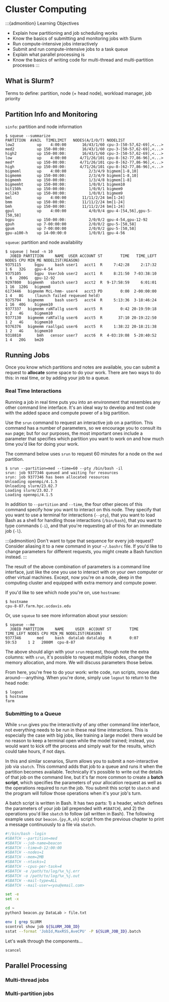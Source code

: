 Cluster Computing
=================

:::{admonition} Learning Objectives
+ Explain how partitioning and job scheduling works 
+ Know the basics of submitting and monitoring jobs with Slurm
+ Run compute-intensive jobs interactively
+ Submit and run compute-intensive jobs to a task queue
+ Explain what parallel processing is
+ Know the basics of writing code for multi-thread and multi-partition
  processes
:::

What is Slurm?
--------------

Terms to define: partition, node (+ head node), workload manager, job priority


Partition Info and Monitoring
-----------------------------

`sinfo`: partition and node information

```
$ squeue --summarize
PARTITION  AVAIL  TIMELIMIT   NODES(A/I/O/T) NODELIST
low2          up    4:00:00       16/43/1/60 cpu-3-[50-57,62-69],<...>
med2          up 150-00:00:       16/43/1/60 cpu-3-[50-57,62-69],<...>
high2         up 150-00:00:       16/43/1/60 cpu-3-[50-57,62-69],<...>
low           up    4:00:00      4/71/26/101 cpu-8-[62-77,86-96],<...>
med*          up 150-00:00:      4/71/26/101 cpu-8-[62-77,86-96],<...>
high          up 150-00:00:      4/71/26/101 cpu-8-[62-77,86-96],<...>
bigmeml       up    4:00:00          2/3/4/9 bigmem[1-8,10]
bigmemm       up 150-00:00:          2/3/4/9 bigmem[1-8,10]
bigmemh       up 150-00:00:          1/3/4/8 bigmem[1-8]
bigmemht      up 150-00:00:          1/0/0/1 bigmem10
bit150h       up 150-00:00:          1/0/0/1 bigmem9
ecl243        up 150-00:00:          1/0/0/1 bigmem9
bml           up    4:00:00       11/11/2/24 bm[1-24]
bmm           up 150-00:00:       11/11/2/24 bm[1-24]
bmh           up 150-00:00:       11/11/2/24 bm[1-24]
gpul          up    4:00:00          4/0/0/4 gpu-4-[54,56],gpu-5-[50,58]
bgpu          up 150-00:00:          2/0/0/2 gpu-4-54,gpu-12-92
gpuh          up 7-00:00:00          2/0/0/2 gpu-5-[50,58]
gpum          up 7-00:00:00          2/0/0/2 gpu-5-[50,58]
gpu-a100-h    up 14-00:00:0          1/0/0/1 gpu-4-56
```

`squeue`: partition and node availability

```
$ squeue | head -n 10
  JOBID PARTITION     NAME  USER ACCOUNT ST        TIME   TIME_LEFT NODES CPU MIN_ME NODELIST(REASON)
9375115      bgpu     bash user1   acct1  R     7:42:28     2:17:32     1 6   32G    gpu-4-54
9375105      bgpu  UserJob user2   acct1  R     8:21:50  7-03:38:10     1 6   200G   gpu-12-92
9297800   bigmemh   sbatch user3   acct2  R  9-17:58:59     6:01:01     1 16  120G   bigmem8
6173446   bigmemm McL-hmm- user4   acct3 PD        0:00  2-00:00:00     1 4   8G     (launch failed requeued held)
9375794   bigmemm     bash user5   acct4  R     5:13:36  3-18:46:24     1 16  40G    bigmem10
9377337   bigmemm raNTallg user6   acct5  R        0:42 20-19:59:18     1 2   4G     bigmem10
9377130   bigmemm raNTallg user6   acct5  R       37:10 20-19:22:50     1 2   4G     bigmem10
9376376   bigmemm raallga1 user6   acct5  R     1:38:22 20-18:21:38     1 2   4G     bigmem10
9318810       bmh   censor user7   acct6  R  4-03:19:08  5-20:40:52     1 4   20G    bm20
```

Running Jobs
------------

Once you know which partitions and notes are available, you can submit a
request to **allocate** some space to do your work. There are two ways to do
this: in real time, or by adding your job to a queue.

### Real Time Interactions

Running a job in real time puts you into an environment that resembles any
other command line interface. It's an ideal way to develop and test code with
the added space and compute power of a big partition.

Use the `srun` command to request an interactive job on a partition. This
command has a number of parameters, so we encourage you to consult its `man`
page; but for our purposes, the most important ones include a parameter that
specifies which partition you want to work on and how much time you'd like for
doing your work.

The command below uses `srun` to request 60 minutes for a node on the `med`
partition.

```
$ srun --partition=med --time=60 --pty /bin/bash -il
srun: job 9377346 queued and waiting for resources
srun: job 9377346 has been allocated resources
Unloading openmpi/4.1.5
Unloading slurm/23.02.7
Loading slurm/23.02.7
Loading openmpi/4.1.5
```

In addition to `--partition` and `--time`, the four other pieces of this
command specify how you want to interact on this node. They specify that you
want to use a terminal for interactions (`--pty`), that you want to load Bash
as a shell for handling those interactions (`/bin/bash`), that you want to type
commands (`-i`), and that you're requesting all of this for an immediate job
(`-l`).

:::{admonition} Don't want to type that sequence for every job request?
Consider aliasing it to a new command in your `~/.bashrc` file. If you'd like
to change parameters for different requests, you might create a Bash function
instead.
:::

The result of the above combination of parameters is a command line interface,
just like the one you use to interact with on your own computer or other
virtual machines. Except, now you're on a node, deep in the computing cluster
and equipped with extra memory and compute power.

If you'd like to see which node you're on, use `hostname`:

```
$ hostname
cpu-8-87.farm.hpc.ucdavis.edu
```

Or, use `squeue` to see more information about your session:

```
$ squeue --me
  JOBID PARTITION     NAME     USER  ACCOUNT ST        TIME   TIME_LEFT NODES CPU MIN_ME NODELIST(REASON)
9377346       med     bash  datalab datalabg  R        0:07       59:53     1 2   2000M  cpu-8-87
```

The above should align with your `srun` request, though note the extra columns:
with `srun`, it's possible to request multiple nodes, change the memory
allocation, and more. We will discuss parameters those below.

From here, you're free to do your work: write code, run scripts, move data
around---anything. When you're done, simply use `logout` to return to the
head node:

```
$ logout
$ hostname
farm
```

### Submitting to a Queue

While `srun` gives you the interactivity of any other command line interface,
not everything needs to be run in these real time interactions. This is
especially the case with big jobs, like training a large model: there would be
no reason to keep a terminal open while the model trained; instead, you would
want to kick off the process and simply wait for the results, which could take
hours, if not days.

In this and similar scenarios, Slurm allows you to submit a non-interactive
job via `sbatch`. This command adds that job to a queue and runs it when the
partition becomes available. Technically it's possible to write out the details
of that job on the command line, but it's far more common to create a **batch
script**, which specifies the parameters of your allocation request as well as
the operations required to run the job. You submit this script to `sbatch` and
the program will follow those operations when it's your job's turn.

A batch script is written in Bash. It has two parts: 1) a header, which defines
the parameters of your job (all prepended with `#SBATCH`), and 2) the
operations you'd like `sbatch` to follow (all written in Bash). The following
example uses our `beacon.{py,R,sh}` script from the previous chapter to print a
message continuously to a file via `sbatch`.

```sh
#!/bin/bash -login
#SBATCH --partition=med
#SBATCH --job-name=beacon
#SBATCH --time=0-12:00:00
#SBATCH --nodes=1
#SBATCH --mem=2MB
#SBATCH --ntasks=1
#SBATCH --cpus-per-task=4
#SBATCH -e /path/to/log/%x_%j.err
#SBATCH -o /path/to/log/%x_%j.out
#SBATCH --mail-type=ALL
#SBATCH --mail-user=<you@email.com>

set -e
set -x

cd ~
python3 beacon.py DataLab > file.txt

env | grep SLURM
scontrol show job ${SLURM_JOB_ID}
sstat --format 'JobId,MaxRSS,AveCPU' -P ${SLUR_JOB_ID}.batch
```

Let's walk through the components...



`scancel`


Parallel Processing
-------------------

### Multi-thread jobs


### Multi-partition jobs

